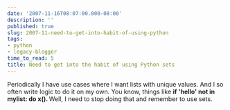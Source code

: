 ```yaml
---
date: '2007-11-16T08:07:00.000-08:00'
description: ''
published: true
slug: 2007-11-need-to-get-into-habit-of-using-python
tags:
- python
- legacy-blogger
time_to_read: 5
title: Need to get into the habit of using Python sets
---
```


Periodically I have use cases where I want lists with unique values.  And I so often write logic to do it on my own.  You know, things like <span style="font-weight: bold;">if 'hello' not in mylist: do x().  </span>Well, I need to stop doing that and remember to use sets.